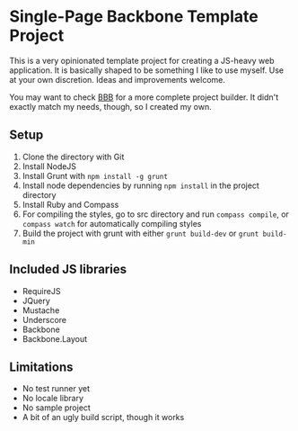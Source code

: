 # Single-Page Backbone Template Project

This is a very opinionated template project for creating a JS-heavy web application. It is basically shaped to be something I like to use myself. Use at your own discretion. Ideas and improvements welcome.

You may want to check [BBB](https://github.com/backbone-boilerplate/grunt-bbb) for a more complete project builder. It didn't exactly match my needs, though, so I created my own.



## Setup

1. Clone the directory with Git
2. Install NodeJS
3. Install Grunt with `npm install -g grunt`
4. Install node dependencies by running `npm install` in the project directory
5. Install Ruby and Compass
6. For compiling the styles, go to src directory and run `compass compile`, or `compass watch` for automatically compiling styles
7. Build the project with grunt with either `grunt build-dev` or `grunt build-min`


## Included JS libraries

* RequireJS
* JQuery
* Mustache
* Underscore
* Backbone
* Backbone.Layout


## Limitations

* No test runner yet
* No locale library
* No sample project
* A bit of an ugly build script, though it works